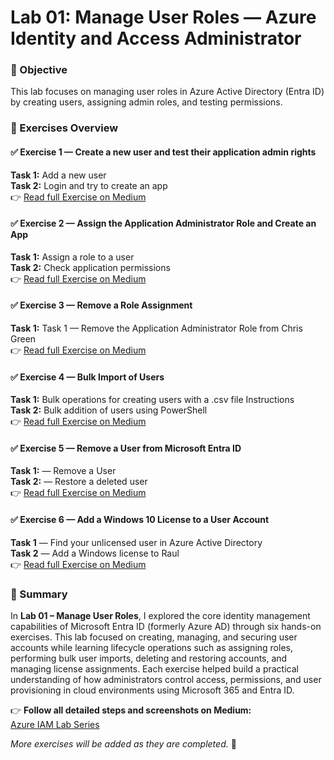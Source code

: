 # Lab 01: Manage User Roles — Azure Identity and Access Administrator

### 🎯 Objective
This lab focuses on managing user roles in Azure Active Directory (Entra ID) by creating users, assigning admin roles, and testing permissions.


### 🧩 Exercises Overview

#### ✅ Exercise 1 — Create a new user and test their application admin rights
**Task 1:** Add a new user  
**Task 2:** Login and try to create an app  
👉 [Read full Exercise on Medium](https://medium.com/@azhariqbal682/lab-01-manage-user-roles-azure-identity-and-access-administrator-ef71ed67b70e)

#### ✅ Exercise 2 — Assign the Application Administrator Role and Create an App  
**Task 1:** Assign a role to a user <br>
**Task 2:** Check application permissions <br>
👉 [Read full Exercise on Medium](https://medium.com/@azhariqbal682/exercise-2-assign-the-application-administrator-role-and-create-an-app-25f4934408c4)

#### ✅ Exercise 3 — Remove a Role Assignment 
**Task 1:** Task 1 — Remove the Application Administrator Role from Chris Green <br>
👉 [Read full Exercise on Medium](https://medium.com/@azhariqbal682/exercise-3-remove-a-role-assignment-b2114a4fbd2d)

#### ✅ Exercise 4 — Bulk Import of Users  
**Task 1:** Bulk operations for creating users with a .csv file
Instructions <br>
**Task 2:** Bulk addition of users using PowerShell <br>
👉 [Read full Exercise on Medium](https://medium.com/@azhariqbal682/exercise-4-bulk-import-of-users-41b6e237d165)

#### ✅ Exercise 5 — Remove a User from Microsoft Entra ID  
**Task 1:** — Remove a User <br>
**Task 2:** — Restore a deleted user <br>
👉 [Read full Exercise on Medium](https://medium.com/@azhariqbal682/exercise-5-remove-a-user-from-microsoft-entra-id-e6185321e7f6)

#### ✅ Exercise 6 — Add a Windows 10 License to a User Account  
**Task 1** — Find your unlicensed user in Azure Active Directory <br>
**Task 2** — Add a Windows license to Raul <br>
👉 [Read full Exercise on Medium](https://medium.com/@azhariqbal682/exercise-6-add-a-windows-10-license-to-a-user-account-0335b40be631)


### 📘 Summary

In **Lab 01 – Manage User Roles**, I explored the core identity management capabilities of Microsoft Entra ID (formerly Azure AD) through six hands-on exercises. This lab focused on creating, managing, and securing user accounts while learning lifecycle operations such as assigning roles, performing bulk user imports, deleting and restoring accounts, and managing license assignments. Each exercise helped build a practical understanding of how administrators control access, permissions, and user provisioning in cloud environments using Microsoft 365 and Entra ID.


👉 **Follow all detailed steps and screenshots on Medium:**  
[Azure IAM Lab Series](https://medium.com/@azhariqbal682)



*More exercises will be added as they are completed.* 🚀

